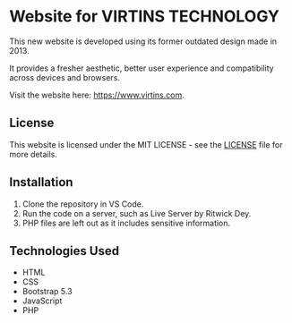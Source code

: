 
# Website for VIRTINS TECHNOLOGY

This new website is developed using its former outdated design made in 2013. 

It provides a fresher aesthetic, better user experience and compatibility across devices and browsers.

Visit the website here: https://www.virtins.com.

## License

This website is licensed under the MIT LICENSE - see the [LICENSE](https://github.com/wangyuanchi/virtins.com/blob/main/LICENSE.md) file for more details.

## Installation

1. Clone the repository in VS Code.
2. Run the code on a server, such as Live Server by Ritwick Dey.
3. PHP files are left out as it includes sensitive information.

## Technologies Used

- HTML
- CSS
- Bootstrap 5.3
- JavaScript
- PHP
